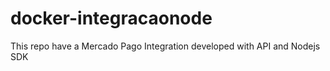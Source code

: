 # docker-integracaonode
This repo have a Mercado Pago Integration developed with API and Nodejs SDK

